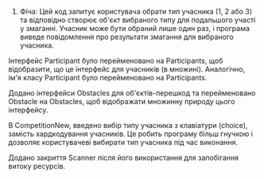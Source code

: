 1) Фіча:
Цей код запитує користувача обрати тип учасника (1, 2 або 3) та відповідно створює об'єкт вибраного типу для подальшого участі у змаганні. Учасник може бути обраний лише один раз, і програма виведе повідомлення про результати змагання для вибраного учасника.

Інтерфейс Participant було перейменовано на Participants, щоб відобразити, що це інтерфейс для учасників (в множині). Аналогічно, ім'я класу Participant було перейменовано на Participants.

Додано інтерфейси Obstacles для об'єктів-перешкод та перейменовано Obstacle на Obstacles, щоб відображати множинну природу цього інтерфейсу.

В CompetitionNew, введено вибір типу учасника з клавіатури (choice), замість хардкодування учасників. Це робить програму більш гнучкою і дозволяє користувачеві вибирати тип учасника під час виконання.

Додано закриття Scanner після його використання для запобігання витоку ресурсів.